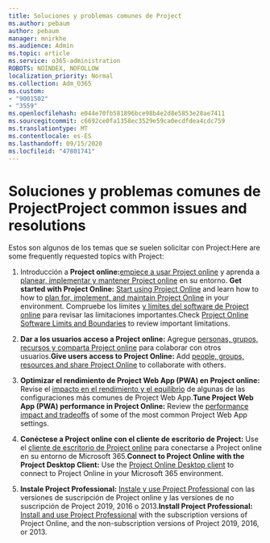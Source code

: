 ```yaml
---
title: Soluciones y problemas comunes de Project
ms.author: pebaum
author: pebaum
manager: mnirkhe
ms.audience: Admin
ms.topic: article
ms.service: o365-administration
ROBOTS: NOINDEX, NOFOLLOW
localization_priority: Normal
ms.collection: Adm_O365
ms.custom:
- "9001502"
- "3559"
ms.openlocfilehash: e044e70fb581896bce98b4e2d8e5853e28ae7411
ms.sourcegitcommit: c6692ce0fa1358ec3529e59ca0ecdfdea4cdc759
ms.translationtype: MT
ms.contentlocale: es-ES
ms.lasthandoff: 09/15/2020
ms.locfileid: "47801741"
---
```

# <a name="project-common-issues-and-resolutions"></a><span data-ttu-id="56053-102">Soluciones y problemas comunes de Project</span><span class="sxs-lookup"><span data-stu-id="56053-102">Project common issues and resolutions</span></span>

<span data-ttu-id="56053-103">Estos son algunos de los temas que se suelen solicitar con Project:</span><span class="sxs-lookup"><span data-stu-id="56053-103">Here are some frequently requested topics with Project:</span></span>

1. <span data-ttu-id="56053-104">Introducción a **Project online:**[empiece a usar Project online](https://docs.microsoft.com/ProjectOnline/get-started-with-project-online) y aprenda a [planear, implementar y mantener Project online](https://docs.microsoft.com/projectonline/project-online) en su entorno.  </span><span class="sxs-lookup"><span data-stu-id="56053-104">**Get started with Project Online:**  [Start using Project Online](https://docs.microsoft.com/ProjectOnline/get-started-with-project-online) and learn how to how to [plan for, implement, and maintain Project Online](https://docs.microsoft.com/projectonline/project-online) in your environment.</span></span> <span data-ttu-id="56053-105">Compruebe los límites [y límites del software de Project online](https://docs.microsoft.com/ProjectOnline/project-online-software-boundaries-and-limits) para revisar las limitaciones importantes.</span><span class="sxs-lookup"><span data-stu-id="56053-105">Check [Project Online Software Limits and Boundaries](https://docs.microsoft.com/ProjectOnline/project-online-software-boundaries-and-limits) to review important limitations.</span></span>

2. <span data-ttu-id="56053-106">**Dar a los usuarios acceso a Project online:** Agregue [personas, grupos, recursos y comparta Project online](https://docs.microsoft.com/projectonline/step-2-add-people-to-project-online) para colaborar con otros usuarios.</span><span class="sxs-lookup"><span data-stu-id="56053-106">**Give users access to Project Online:** Add [people, groups, resources and share Project Online](https://docs.microsoft.com/projectonline/step-2-add-people-to-project-online) to collaborate with others.</span></span> 

3. <span data-ttu-id="56053-107">**Optimizar el rendimiento de Project Web App (PWA) en Project online:** Revise el [impacto en el rendimiento y el equilibrio](https://docs.microsoft.com/projectonline/tune-project-online-performance) de algunas de las configuraciones más comunes de Project Web App.</span><span class="sxs-lookup"><span data-stu-id="56053-107">**Tune Project Web App (PWA) performance in Project Online:** Review the [performance impact and tradeoffs](https://docs.microsoft.com/projectonline/tune-project-online-performance) of some of the most common Project Web App settings.</span></span>

4. <span data-ttu-id="56053-108">**Conéctese a Project online con el cliente de escritorio de Project:** Use el [cliente de escritorio de Project online](https://docs.microsoft.com/projectonline/connect-to-project-online-with-the-project-online-desktop-client) para conectarse a Project online en su entorno de Microsoft 365.</span><span class="sxs-lookup"><span data-stu-id="56053-108">**Connect to Project Online with the Project Desktop Client:** Use the [Project Online Desktop client](https://docs.microsoft.com/projectonline/connect-to-project-online-with-the-project-online-desktop-client) to connect to Project Online in your Microsoft 365 environment.</span></span> 

5. <span data-ttu-id="56053-109">**Instale Project Professional:** [Instale y use Project Professional](https://support.office.com/article/install-project-7059249b-d9fe-4d61-ab96-5c5bf435f281) con las versiones de suscripción de Project online y las versiones de no suscripción de Project 2019, 2016 o 2013.</span><span class="sxs-lookup"><span data-stu-id="56053-109">**Install Project Professional:** [Install and use Project Professional](https://support.office.com/article/install-project-7059249b-d9fe-4d61-ab96-5c5bf435f281) with the subscription versions of Project Online, and the non-subscription versions of Project 2019, 2016, or 2013.</span></span>
